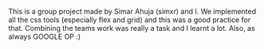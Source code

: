 This is a group project made by Simar Ahuja (simxr) and I. We implemented all the css tools (especially flex and grid) and this was a good practice for that. Combining the teams work was really a task and I learnt a lot. Also, as always GOOGLE OP :)